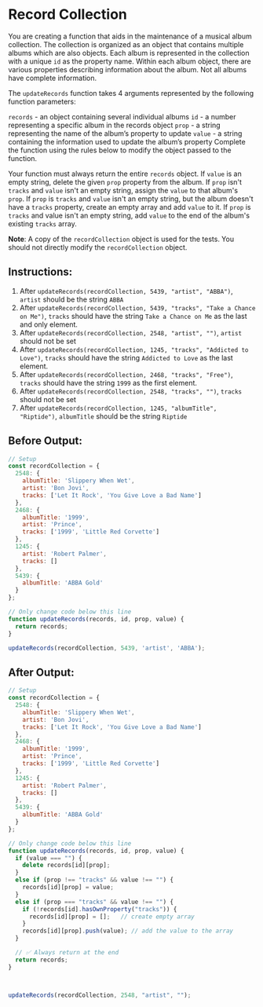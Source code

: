 # Record Collection

You are creating a function that aids in the maintenance of a musical album collection. The collection is organized as an object that contains multiple albums which are also objects. Each album is represented in the collection with a unique `id` as the property name. Within each album object, there are various properties describing information about the album. Not all albums have complete information.

The `updateRecords` function takes 4 arguments represented by the following function parameters:

`records` - an object containing several individual albums
`id` - a number representing a specific album in the records object
`prop` - a string representing the name of the album’s property to update
`value` - a string containing the information used to update the album’s property
Complete the function using the rules below to modify the object passed to the function.

Your function must always return the entire `records` object.
If `value` is an empty string, delete the given `prop` property from the album.
If `prop` isn't `tracks` and `value` isn't an empty string, assign the `value` to that album's `prop`.
If `prop` is `tracks` and `value` isn't an empty string, but the album doesn't have a `tracks` property, create an empty array and add `value` to it.
If `prop` is `tracks` and value isn't an empty string, add `value` to the end of the album's existing `tracks` array.

**Note**: A copy of the `recordCollection` object is used for the tests. You should not directly modify the `recordCollection` object.

## Instructions:
1. After `updateRecords(recordCollection, 5439, "artist", "ABBA")`, `artist` should be the string `ABBA`
2. After `updateRecords(recordCollection, 5439, "tracks", "Take a Chance on Me")`, `tracks` should have the string `Take a Chance on Me` as the last and only element.
3. After `updateRecords(recordCollection, 2548, "artist", "")`, `artist` should not be set
4. After `updateRecords(recordCollection, 1245, "tracks", "Addicted to Love")`, `tracks` should have the string `Addicted to Love` as the last element.
5. After `updateRecords(recordCollection, 2468, "tracks", "Free")`, `tracks` should have the string `1999` as the first element.
6. After `updateRecords(recordCollection, 2548, "tracks", "")`, `tracks` should not be set
7. After `updateRecords(recordCollection, 1245, "albumTitle", "Riptide")`, `albumTitle` should be the string `Riptide`

## Before Output:
```javascript
// Setup
const recordCollection = {
  2548: {
    albumTitle: 'Slippery When Wet',
    artist: 'Bon Jovi',
    tracks: ['Let It Rock', 'You Give Love a Bad Name']
  },
  2468: {
    albumTitle: '1999',
    artist: 'Prince',
    tracks: ['1999', 'Little Red Corvette']
  },
  1245: {
    artist: 'Robert Palmer',
    tracks: []
  },
  5439: {
    albumTitle: 'ABBA Gold'
  }
};

// Only change code below this line
function updateRecords(records, id, prop, value) {
  return records;
}

updateRecords(recordCollection, 5439, 'artist', 'ABBA');
```

## After Output:
```javascript
// Setup
const recordCollection = {
  2548: {
    albumTitle: 'Slippery When Wet',
    artist: 'Bon Jovi',
    tracks: ['Let It Rock', 'You Give Love a Bad Name']
  },
  2468: {
    albumTitle: '1999',
    artist: 'Prince',
    tracks: ['1999', 'Little Red Corvette']
  },
  1245: {
    artist: 'Robert Palmer',
    tracks: []
  },
  5439: {
    albumTitle: 'ABBA Gold'
  }
};

// Only change code below this line
function updateRecords(records, id, prop, value) {
  if (value === "") {
    delete records[id][prop];
  } 
  else if (prop !== "tracks" && value !== "") {
    records[id][prop] = value;
  } 
  else if (prop === "tracks" && value !== "") {
    if (!records[id].hasOwnProperty("tracks")) {
      records[id][prop] = [];   // create empty array
    }
    records[id][prop].push(value); // add the value to the array
  }

  // ✅ Always return at the end
  return records;
}



updateRecords(recordCollection, 2548, "artist", "");
```